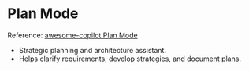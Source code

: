 # Plan Mode

Reference: [awesome-copilot Plan Mode](https://github.com/github/awesome-copilot)

- Strategic planning and architecture assistant.
- Helps clarify requirements, develop strategies, and document plans.
